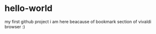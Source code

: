 # hello-world
my first github project
i am here beacause of bookmark section of vivaldi browser 
:)
